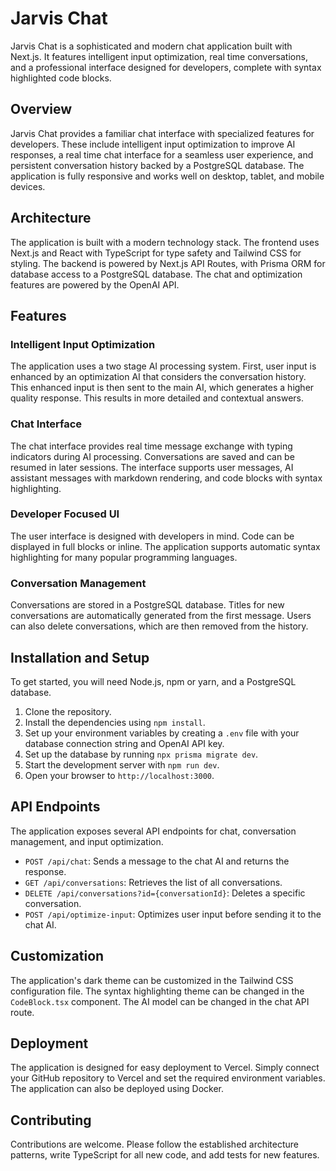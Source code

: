# Jarvis Chat

Jarvis Chat is a sophisticated and modern chat application built with Next.js. It features intelligent input optimization, real time conversations, and a professional interface designed for developers, complete with syntax highlighted code blocks.

## Overview

Jarvis Chat provides a familiar chat interface with specialized features for developers. These include intelligent input optimization to improve AI responses, a real time chat interface for a seamless user experience, and persistent conversation history backed by a PostgreSQL database. The application is fully responsive and works well on desktop, tablet, and mobile devices.

## Architecture

The application is built with a modern technology stack. The frontend uses Next.js and React with TypeScript for type safety and Tailwind CSS for styling. The backend is powered by Next.js API Routes, with Prisma ORM for database access to a PostgreSQL database. The chat and optimization features are powered by the OpenAI API.

## Features

### Intelligent Input Optimization

The application uses a two stage AI processing system. First, user input is enhanced by an optimization AI that considers the conversation history. This enhanced input is then sent to the main AI, which generates a higher quality response. This results in more detailed and contextual answers.

### Chat Interface

The chat interface provides real time message exchange with typing indicators during AI processing. Conversations are saved and can be resumed in later sessions. The interface supports user messages, AI assistant messages with markdown rendering, and code blocks with syntax highlighting.

### Developer Focused UI

The user interface is designed with developers in mind. Code can be displayed in full blocks or inline. The application supports automatic syntax highlighting for many popular programming languages.

### Conversation Management

Conversations are stored in a PostgreSQL database. Titles for new conversations are automatically generated from the first message. Users can also delete conversations, which are then removed from the history.

## Installation and Setup

To get started, you will need Node.js, npm or yarn, and a PostgreSQL database.

1.  Clone the repository.
2.  Install the dependencies using `npm install`.
3.  Set up your environment variables by creating a `.env` file with your database connection string and OpenAI API key.
4.  Set up the database by running `npx prisma migrate dev`.
5.  Start the development server with `npm run dev`.
6.  Open your browser to `http://localhost:3000`.

## API Endpoints

The application exposes several API endpoints for chat, conversation management, and input optimization.

*   `POST /api/chat`: Sends a message to the chat AI and returns the response.
*   `GET /api/conversations`: Retrieves the list of all conversations.
*   `DELETE /api/conversations?id={conversationId}`: Deletes a specific conversation.
*   `POST /api/optimize-input`: Optimizes user input before sending it to the chat AI.

## Customization

The application's dark theme can be customized in the Tailwind CSS configuration file. The syntax highlighting theme can be changed in the `CodeBlock.tsx` component. The AI model can be changed in the chat API route.

## Deployment

The application is designed for easy deployment to Vercel. Simply connect your GitHub repository to Vercel and set the required environment variables. The application can also be deployed using Docker.

## Contributing

Contributions are welcome. Please follow the established architecture patterns, write TypeScript for all new code, and add tests for new features.